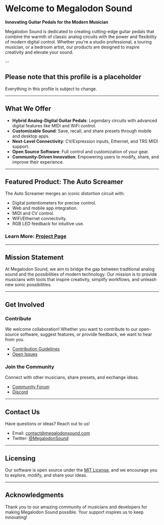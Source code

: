 # Welcome to Megalodon Sound

**Innovating Guitar Pedals for the Modern Musician**

Megalodon Sound is dedicated to creating cutting-edge guitar pedals that combine the warmth of classic analog circuits with the power and flexibility of modern digital control. Whether you're a studio professional, a touring musician, or a bedroom artist, our products are designed to inspire creativity and elevate your sound.

--

## Please note that this profile is a placeholder

Everything in this profile is subject to change.

---

## What We Offer

- **Hybrid Analog-Digital Guitar Pedals**: Legendary circuits with advanced digital features like MIDI and WiFi control.
- **Customizable Sound**: Save, recall, and share presets through mobile and desktop apps.
- **Next-Level Connectivity**: CV/Expression inputs, Ethernet, and TRS MIDI support.
- **Open Source Software**: Full control and customization of your gear.
- **Community-Driven Innovation**: Empowering users to modify, share, and improve their experience.

---

## Featured Product: The Auto Screamer

The Auto Screamer merges an iconic distortion circuit with:
- Digital potentiometers for precise control.
- Web and mobile app integration.
- MIDI and CV control.
- WiFi/Ethernet connectivity.
- RGB LED feedback for intuitive use.

### Learn More: [Project Page](#)

---

## Mission Statement

At Megalodon Sound, we aim to bridge the gap between traditional analog sound and the possibilities of modern technology. Our mission is to provide musicians with tools that inspire creativity, simplify workflows, and unleash new sonic possibilities.

---

## Get Involved

###  **Contribute**
We welcome collaboration! Whether you want to contribute to our open-source software, suggest features, or provide feedback, we want to hear from you.

- [Contribution Guidelines](#)
- [Open Issues](#)

###  **Join the Community**
Connect with other musicians, share presets, and exchange ideas.
- [Community Forum](#)
- [Discord](#)

---

## Contact Us

Have questions or ideas? Reach out to us!
- Email: [contact@megalodonsound.com](mailto:contact@megalodonsound.com)
- Twitter: [@MegalodonSound](#)

---

## Licensing

Our software is open source under the [MIT License](#), and we encourage you to explore, modify, and share your ideas.

---

## Acknowledgments

Thank you to our amazing community of musicians and developers for making Megalodon Sound possible. Your support inspires us to keep innovating!
